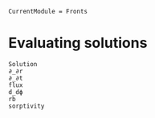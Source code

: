 ```@meta
CurrentModule = Fronts
```

# Evaluating solutions

```@docs
Solution
∂_∂r
∂_∂t
flux
d_dϕ
rb
sorptivity
```
